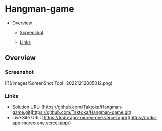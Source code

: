 # Hangman-game
- [Overview](#overview)

  - [Screenshot](#screenshot)
  
  - [Links](#links)
 
## Overview

### Screenshot

![](/images/ScreenShot Tool -20221212085012.png)



### Links

- Solution URL: [https://github.com/Taktoka/Hangman-game.git]https://github.com/Taktoka/Hangman-game.git)
- Live Site URL: [https://todo-app-murex-one.vercel.app/](https://todo-app-murex-one.vercel.app/)
